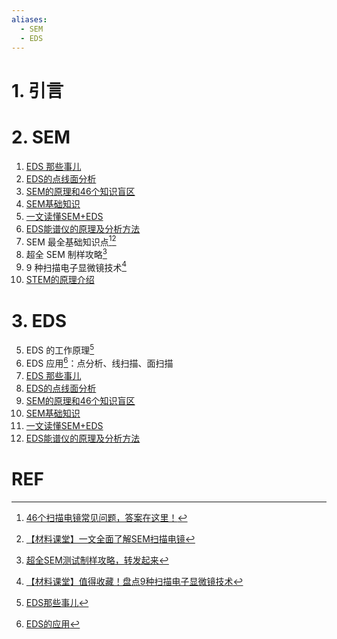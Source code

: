 ```yaml
---
aliases:
  - SEM
  - EDS
---
```

# 1. 引言 

# 2. SEM 
1. [EDS 那些事儿]( https://mp.weixin.qq.com/s/pBcFBtOGyE6kR_RuA8b5MA )
2. [EDS的点线面分析](https://mp.weixin.qq.com/s/opzgzI72tRCnLxvTBGCizA)
3. [SEM的原理和46个知识盲区](https://mp.weixin.qq.com/s/Vjer4yqxA4zZql0H1mmOmg)
4. [SEM基础知识](https://mp.weixin.qq.com/s/oOgWFOdF8FmqaJtTGD_bqw)
5. [一文读懂SEM+EDS](https://mp.weixin.qq.com/s/QleawJyLuZVQetuk2sstWQ)
6. [EDS能谱仪的原理及分析方法](https://mp.weixin.qq.com/s/MBZMkZ5KLaz6Hexj-_uYZw)
7. SEM 最全基础知识点[^1][^2]
8. 超全 SEM 制样攻略[^3]
9. 9 种扫描电子显微镜技术[^6]
10. [STEM的原理介绍](https://mp.weixin.qq.com/s/XTzDpD2oJqtIGyh5Om2H2Q)

# 3. EDS 
5. EDS 的工作原理[^4]
6. EDS 应用[^5]：点分析、线扫描、面扫描
7. [EDS 那些事儿]( https://mp.weixin.qq.com/s/pBcFBtOGyE6kR_RuA8b5MA )
8. [EDS的点线面分析](https://mp.weixin.qq.com/s/opzgzI72tRCnLxvTBGCizA)
9. [SEM的原理和46个知识盲区](https://mp.weixin.qq.com/s/Vjer4yqxA4zZql0H1mmOmg)
10. [SEM基础知识](https://mp.weixin.qq.com/s/oOgWFOdF8FmqaJtTGD_bqw)
11. [一文读懂SEM+EDS](https://mp.weixin.qq.com/s/QleawJyLuZVQetuk2sstWQ)
12. [EDS能谱仪的原理及分析方法](https://mp.weixin.qq.com/s/MBZMkZ5KLaz6Hexj-_uYZw)
# REF
[^1]: [46个扫描电镜常见问题，答案在这里！](https://mp.weixin.qq.com/s/eRPTcaYPTeSddTv7PKnang)
[^2]: [【材料课堂】一文全面了解SEM扫描电镜](https://mp.weixin.qq.com/s/oOgWFOdF8FmqaJtTGD_bqw)
[^3]: [超全SEM测试制样攻略，转发起来](https://mp.weixin.qq.com/s/W7mGe2_kBiCdeDQguN3oSA)
[^4]: [EDS那些事儿](https://mp.weixin.qq.com/s/pBcFBtOGyE6kR_RuA8b5MA)
[^5]: [EDS的应用](https://mp.weixin.qq.com/s/opzgzI72tRCnLxvTBGCizA)

[^6]: [【材料课堂】值得收藏！盘点9种扫描电子显微镜技术](https://mp.weixin.qq.com/s/gmabyLlH1MkxBwJPm93kZQ)
